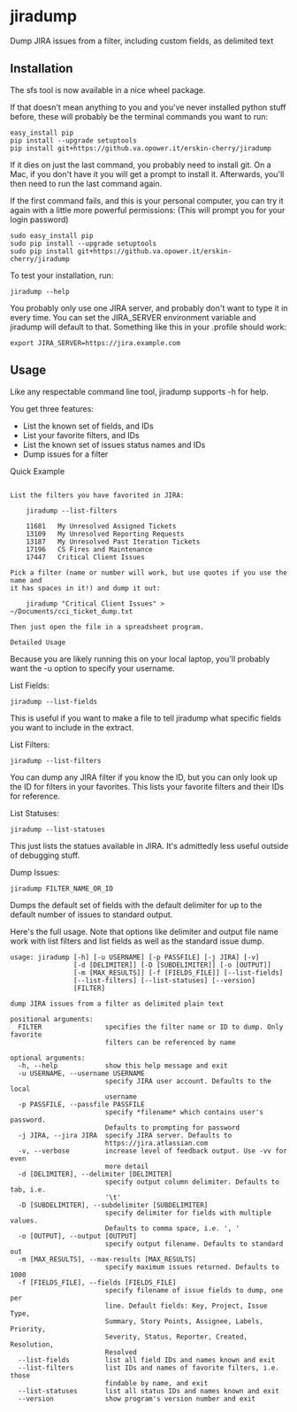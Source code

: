 jiradump
========

Dump JIRA issues from a filter, including custom fields, as delimited text

Installation
------------

The sfs tool is now available in a nice wheel package.

If that doesn't mean anything to you and you've never installed python
stuff before, these will probably be the terminal commands you want to run:

    easy_install pip
    pip install --upgrade setuptools
    pip install git+https://github.va.opower.it/erskin-cherry/jiradump

If it dies on just the last command, you probably need to install git.
On a Mac, if you don't have it you will get a prompt to install it.
Afterwards, you'll then need to run the last command again.

If the first command fails, and this is your personal computer, you can
try it again with a little more powerful permissions: (This will prompt
you for your login password)

    sudo easy_install pip
    sudo pip install --upgrade setuptools
    sudo pip install git+https://github.va.opower.it/erskin-cherry/jiradump

To test your installation, run:

    jiradump --help

You probably only use one JIRA server, and probably don't want to type it
in every time. You can set the JIRA_SERVER environment variable and jiradump
will default to that. Something like this in your .profile should work:

    export JIRA_SERVER=https://jira.example.com

Usage
-----

Like any respectable command line tool, jiradump supports -h for help.

You get three features:

* List the known set of fields, and IDs
* List your favorite filters, and IDs
* List the known set of issues status names and IDs
* Dump issues for a filter


Quick Example
~~~~~~~~~~~~~

List the filters you have favorited in JIRA:

    jiradump --list-filters

    11681   My Unresolved Assigned Tickets
    13109   My Unresolved Reporting Requests
    13187   My Unresolved Past Iteration Tickets
    17196   CS Fires and Maintenance
    17447   Critical Client Issues

Pick a filter (name or number will work, but use quotes if you use the name and
it has spaces in it!) and dump it out:

    jiradump "Critical Client Issues" > ~/Documents/cci_ticket_dump.txt

Then just open the file in a spreadsheet program.

Detailed Usage
~~~~~~~~~~~~~~

Because you are likely running this on your local laptop, you'll probably want
the -u option to specify your username.

List Fields:

    jiradump --list-fields

This is useful if you want to make a file to tell jiradump what specific fields
you want to include in the extract.

List Filters:

    jiradump --list-filters

You can dump any JIRA filter if you know the ID, but you can only look up the
ID for filters in your favorites. This lists your favorite filters and their
IDs for reference.

List Statuses:

    jiradump --list-statuses

This just lists the statues available in JIRA. It's admittedly less useful
outside of debugging stuff.

Dump Issues:

    jiradump FILTER_NAME_OR_ID

Dumps the default set of fields with the default delimiter for up to the
default number of issues to standard output.

Here's the full usage. Note that options like delimiter and output file name
work with list filters and list fields as well as the standard issue dump.

    usage: jiradump [-h] [-u USERNAME] [-p PASSFILE] [-j JIRA] [-v]
                    [-d [DELIMITER]] [-D [SUBDELIMITER]] [-o [OUTPUT]]
                    [-m [MAX_RESULTS]] [-f [FIELDS_FILE]] [--list-fields]
                    [--list-filters] [--list-statuses] [--version]
                    [FILTER]

    dump JIRA issues from a filter as delimited plain text

    positional arguments:
      FILTER                specifies the filter name or ID to dump. Only favorite
                            filters can be referenced by name

    optional arguments:
      -h, --help            show this help message and exit
      -u USERNAME, --username USERNAME
                            specify JIRA user account. Defaults to the local
                            username
      -p PASSFILE, --passfile PASSFILE
                            specify *filename* which contains user's password.
                            Defaults to prompting for password
      -j JIRA, --jira JIRA  specify JIRA server. Defaults to
                            https://jira.atlassian.com
      -v, --verbose         increase level of feedback output. Use -vv for even
                            more detail
      -d [DELIMITER], --delimiter [DELIMITER]
                            specify output column delimiter. Defaults to tab, i.e.
                            '\t'
      -D [SUBDELIMITER], --subdelimiter [SUBDELIMITER]
                            specify delimiter for fields with multiple values.
                            Defaults to comma space, i.e. ', '
      -o [OUTPUT], --output [OUTPUT]
                            specify output filename. Defaults to standard out
      -m [MAX_RESULTS], --max-results [MAX_RESULTS]
                            specify maximum issues returned. Defaults to 1000
      -f [FIELDS_FILE], --fields [FIELDS_FILE]
                            specify filename of issue fields to dump, one per
                            line. Default fields: Key, Project, Issue Type,
                            Summary, Story Points, Assignee, Labels, Priority,
                            Severity, Status, Reporter, Created, Resolution,
                            Resolved
      --list-fields         list all field IDs and names known and exit
      --list-filters        list IDs and names of favorite filters, i.e. those
                            findable by name, and exit
      --list-statuses       list all status IDs and names known and exit
      --version             show program's version number and exit
